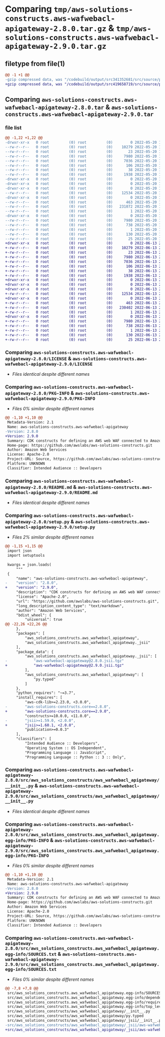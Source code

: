 # Comparing `tmp/aws-solutions-constructs.aws-wafwebacl-apigateway-2.8.0.tar.gz` & `tmp/aws-solutions-constructs.aws-wafwebacl-apigateway-2.9.0.tar.gz`

## filetype from file(1)

```diff
@@ -1 +1 @@
-gzip compressed data, was "/codebuild/output/src341352681/src/source/patterns/@aws-solutions-constructs/aws-wafwebacl-apigateway/dist/python/aws-solutions", last modified: Fri May 20 15:25:40 2022, max compression
+gzip compressed data, was "/codebuild/output/src419658719/src/source/patterns/@aws-solutions-constructs/aws-wafwebacl-apigateway/dist/python/aws-solutions", last modified: Mon Jun 13 20:50:05 2022, max compression
```

## Comparing `aws-solutions-constructs.aws-wafwebacl-apigateway-2.8.0.tar` & `aws-solutions-constructs.aws-wafwebacl-apigateway-2.9.0.tar`

### file list

```diff
@@ -1,22 +1,22 @@
-drwxr-xr-x   0 root         (0) root         (0)        0 2022-05-20 15:25:40.000000 aws-solutions-constructs.aws-wafwebacl-apigateway-2.8.0/
--rw-r--r--   0 root         (0) root         (0)    10279 2022-05-20 15:25:29.000000 aws-solutions-constructs.aws-wafwebacl-apigateway-2.8.0/LICENSE
--rw-r--r--   0 root         (0) root         (0)       23 2022-05-20 15:25:29.000000 aws-solutions-constructs.aws-wafwebacl-apigateway-2.8.0/MANIFEST.in
--rw-r--r--   0 root         (0) root         (0)     7980 2022-05-20 15:25:40.000000 aws-solutions-constructs.aws-wafwebacl-apigateway-2.8.0/PKG-INFO
--rw-r--r--   0 root         (0) root         (0)     7036 2022-05-20 15:25:29.000000 aws-solutions-constructs.aws-wafwebacl-apigateway-2.8.0/README.md
--rw-r--r--   0 root         (0) root         (0)      106 2022-05-20 15:25:29.000000 aws-solutions-constructs.aws-wafwebacl-apigateway-2.8.0/pyproject.toml
--rw-r--r--   0 root         (0) root         (0)       38 2022-05-20 15:25:40.000000 aws-solutions-constructs.aws-wafwebacl-apigateway-2.8.0/setup.cfg
--rw-r--r--   0 root         (0) root         (0)     1938 2022-05-20 15:25:29.000000 aws-solutions-constructs.aws-wafwebacl-apigateway-2.8.0/setup.py
-drwxr-xr-x   0 root         (0) root         (0)        0 2022-05-20 15:25:40.000000 aws-solutions-constructs.aws-wafwebacl-apigateway-2.8.0/src/
-drwxr-xr-x   0 root         (0) root         (0)        0 2022-05-20 15:25:40.000000 aws-solutions-constructs.aws-wafwebacl-apigateway-2.8.0/src/aws_solutions_constructs/
-drwxr-xr-x   0 root         (0) root         (0)        0 2022-05-20 15:25:40.000000 aws-solutions-constructs.aws-wafwebacl-apigateway-2.8.0/src/aws_solutions_constructs/aws_wafwebacl_apigateway/
--rw-r--r--   0 root         (0) root         (0)    12534 2022-05-20 15:25:29.000000 aws-solutions-constructs.aws-wafwebacl-apigateway-2.8.0/src/aws_solutions_constructs/aws_wafwebacl_apigateway/__init__.py
-drwxr-xr-x   0 root         (0) root         (0)        0 2022-05-20 15:25:40.000000 aws-solutions-constructs.aws-wafwebacl-apigateway-2.8.0/src/aws_solutions_constructs/aws_wafwebacl_apigateway/_jsii/
--rw-r--r--   0 root         (0) root         (0)      463 2022-05-20 15:25:29.000000 aws-solutions-constructs.aws-wafwebacl-apigateway-2.8.0/src/aws_solutions_constructs/aws_wafwebacl_apigateway/_jsii/__init__.py
--rw-r--r--   0 root         (0) root         (0)   231072 2022-05-20 15:25:29.000000 aws-solutions-constructs.aws-wafwebacl-apigateway-2.8.0/src/aws_solutions_constructs/aws_wafwebacl_apigateway/_jsii/aws-wafwebacl-apigateway@2.8.0.jsii.tgz
--rw-r--r--   0 root         (0) root         (0)        1 2022-05-20 15:25:29.000000 aws-solutions-constructs.aws-wafwebacl-apigateway-2.8.0/src/aws_solutions_constructs/aws_wafwebacl_apigateway/py.typed
-drwxr-xr-x   0 root         (0) root         (0)        0 2022-05-20 15:25:40.000000 aws-solutions-constructs.aws-wafwebacl-apigateway-2.8.0/src/aws_solutions_constructs.aws_wafwebacl_apigateway.egg-info/
--rw-r--r--   0 root         (0) root         (0)     7980 2022-05-20 15:25:40.000000 aws-solutions-constructs.aws-wafwebacl-apigateway-2.8.0/src/aws_solutions_constructs.aws_wafwebacl_apigateway.egg-info/PKG-INFO
--rw-r--r--   0 root         (0) root         (0)      738 2022-05-20 15:25:40.000000 aws-solutions-constructs.aws-wafwebacl-apigateway-2.8.0/src/aws_solutions_constructs.aws_wafwebacl_apigateway.egg-info/SOURCES.txt
--rw-r--r--   0 root         (0) root         (0)        1 2022-05-20 15:25:40.000000 aws-solutions-constructs.aws-wafwebacl-apigateway-2.8.0/src/aws_solutions_constructs.aws_wafwebacl_apigateway.egg-info/dependency_links.txt
--rw-r--r--   0 root         (0) root         (0)      130 2022-05-20 15:25:40.000000 aws-solutions-constructs.aws-wafwebacl-apigateway-2.8.0/src/aws_solutions_constructs.aws_wafwebacl_apigateway.egg-info/requires.txt
--rw-r--r--   0 root         (0) root         (0)       25 2022-05-20 15:25:40.000000 aws-solutions-constructs.aws-wafwebacl-apigateway-2.8.0/src/aws_solutions_constructs.aws_wafwebacl_apigateway.egg-info/top_level.txt
+drwxr-xr-x   0 root         (0) root         (0)        0 2022-06-13 20:50:05.000000 aws-solutions-constructs.aws-wafwebacl-apigateway-2.9.0/
+-rw-r--r--   0 root         (0) root         (0)    10279 2022-06-13 20:49:54.000000 aws-solutions-constructs.aws-wafwebacl-apigateway-2.9.0/LICENSE
+-rw-r--r--   0 root         (0) root         (0)       23 2022-06-13 20:49:54.000000 aws-solutions-constructs.aws-wafwebacl-apigateway-2.9.0/MANIFEST.in
+-rw-r--r--   0 root         (0) root         (0)     7980 2022-06-13 20:50:05.000000 aws-solutions-constructs.aws-wafwebacl-apigateway-2.9.0/PKG-INFO
+-rw-r--r--   0 root         (0) root         (0)     7036 2022-06-13 20:49:54.000000 aws-solutions-constructs.aws-wafwebacl-apigateway-2.9.0/README.md
+-rw-r--r--   0 root         (0) root         (0)      106 2022-06-13 20:49:54.000000 aws-solutions-constructs.aws-wafwebacl-apigateway-2.9.0/pyproject.toml
+-rw-r--r--   0 root         (0) root         (0)       38 2022-06-13 20:50:05.000000 aws-solutions-constructs.aws-wafwebacl-apigateway-2.9.0/setup.cfg
+-rw-r--r--   0 root         (0) root         (0)     1938 2022-06-13 20:49:54.000000 aws-solutions-constructs.aws-wafwebacl-apigateway-2.9.0/setup.py
+drwxr-xr-x   0 root         (0) root         (0)        0 2022-06-13 20:50:05.000000 aws-solutions-constructs.aws-wafwebacl-apigateway-2.9.0/src/
+drwxr-xr-x   0 root         (0) root         (0)        0 2022-06-13 20:50:05.000000 aws-solutions-constructs.aws-wafwebacl-apigateway-2.9.0/src/aws_solutions_constructs/
+drwxr-xr-x   0 root         (0) root         (0)        0 2022-06-13 20:50:05.000000 aws-solutions-constructs.aws-wafwebacl-apigateway-2.9.0/src/aws_solutions_constructs/aws_wafwebacl_apigateway/
+-rw-r--r--   0 root         (0) root         (0)    12534 2022-06-13 20:49:54.000000 aws-solutions-constructs.aws-wafwebacl-apigateway-2.9.0/src/aws_solutions_constructs/aws_wafwebacl_apigateway/__init__.py
+drwxr-xr-x   0 root         (0) root         (0)        0 2022-06-13 20:50:05.000000 aws-solutions-constructs.aws-wafwebacl-apigateway-2.9.0/src/aws_solutions_constructs/aws_wafwebacl_apigateway/_jsii/
+-rw-r--r--   0 root         (0) root         (0)      463 2022-06-13 20:49:54.000000 aws-solutions-constructs.aws-wafwebacl-apigateway-2.9.0/src/aws_solutions_constructs/aws_wafwebacl_apigateway/_jsii/__init__.py
+-rw-r--r--   0 root         (0) root         (0)   230402 2022-06-13 20:49:54.000000 aws-solutions-constructs.aws-wafwebacl-apigateway-2.9.0/src/aws_solutions_constructs/aws_wafwebacl_apigateway/_jsii/aws-wafwebacl-apigateway@2.9.0.jsii.tgz
+-rw-r--r--   0 root         (0) root         (0)        1 2022-06-13 20:49:54.000000 aws-solutions-constructs.aws-wafwebacl-apigateway-2.9.0/src/aws_solutions_constructs/aws_wafwebacl_apigateway/py.typed
+drwxr-xr-x   0 root         (0) root         (0)        0 2022-06-13 20:50:05.000000 aws-solutions-constructs.aws-wafwebacl-apigateway-2.9.0/src/aws_solutions_constructs.aws_wafwebacl_apigateway.egg-info/
+-rw-r--r--   0 root         (0) root         (0)     7980 2022-06-13 20:50:04.000000 aws-solutions-constructs.aws-wafwebacl-apigateway-2.9.0/src/aws_solutions_constructs.aws_wafwebacl_apigateway.egg-info/PKG-INFO
+-rw-r--r--   0 root         (0) root         (0)      738 2022-06-13 20:50:05.000000 aws-solutions-constructs.aws-wafwebacl-apigateway-2.9.0/src/aws_solutions_constructs.aws_wafwebacl_apigateway.egg-info/SOURCES.txt
+-rw-r--r--   0 root         (0) root         (0)        1 2022-06-13 20:50:04.000000 aws-solutions-constructs.aws-wafwebacl-apigateway-2.9.0/src/aws_solutions_constructs.aws_wafwebacl_apigateway.egg-info/dependency_links.txt
+-rw-r--r--   0 root         (0) root         (0)      130 2022-06-13 20:50:05.000000 aws-solutions-constructs.aws-wafwebacl-apigateway-2.9.0/src/aws_solutions_constructs.aws_wafwebacl_apigateway.egg-info/requires.txt
+-rw-r--r--   0 root         (0) root         (0)       25 2022-06-13 20:50:05.000000 aws-solutions-constructs.aws-wafwebacl-apigateway-2.9.0/src/aws_solutions_constructs.aws_wafwebacl_apigateway.egg-info/top_level.txt
```

### Comparing `aws-solutions-constructs.aws-wafwebacl-apigateway-2.8.0/LICENSE` & `aws-solutions-constructs.aws-wafwebacl-apigateway-2.9.0/LICENSE`

 * *Files identical despite different names*

### Comparing `aws-solutions-constructs.aws-wafwebacl-apigateway-2.8.0/PKG-INFO` & `aws-solutions-constructs.aws-wafwebacl-apigateway-2.9.0/PKG-INFO`

 * *Files 0% similar despite different names*

```diff
@@ -1,10 +1,10 @@
 Metadata-Version: 2.1
 Name: aws-solutions-constructs.aws-wafwebacl-apigateway
-Version: 2.8.0
+Version: 2.9.0
 Summary: CDK constructs for defining an AWS web WAF connected to Amazon API Gateway REST API.
 Home-page: https://github.com/awslabs/aws-solutions-constructs.git
 Author: Amazon Web Services
 License: Apache-2.0
 Project-URL: Source, https://github.com/awslabs/aws-solutions-constructs.git
 Platform: UNKNOWN
 Classifier: Intended Audience :: Developers
```

### Comparing `aws-solutions-constructs.aws-wafwebacl-apigateway-2.8.0/README.md` & `aws-solutions-constructs.aws-wafwebacl-apigateway-2.9.0/README.md`

 * *Files identical despite different names*

### Comparing `aws-solutions-constructs.aws-wafwebacl-apigateway-2.8.0/setup.py` & `aws-solutions-constructs.aws-wafwebacl-apigateway-2.9.0/setup.py`

 * *Files 2% similar despite different names*

```diff
@@ -1,15 +1,15 @@
 import json
 import setuptools
 
 kwargs = json.loads(
     """
 {
     "name": "aws-solutions-constructs.aws-wafwebacl-apigateway",
-    "version": "2.8.0",
+    "version": "2.9.0",
     "description": "CDK constructs for defining an AWS web WAF connected to Amazon API Gateway REST API.",
     "license": "Apache-2.0",
     "url": "https://github.com/awslabs/aws-solutions-constructs.git",
     "long_description_content_type": "text/markdown",
     "author": "Amazon Web Services",
     "bdist_wheel": {
         "universal": true
@@ -22,26 +22,26 @@
     },
     "packages": [
         "aws_solutions_constructs.aws_wafwebacl_apigateway",
         "aws_solutions_constructs.aws_wafwebacl_apigateway._jsii"
     ],
     "package_data": {
         "aws_solutions_constructs.aws_wafwebacl_apigateway._jsii": [
-            "aws-wafwebacl-apigateway@2.8.0.jsii.tgz"
+            "aws-wafwebacl-apigateway@2.9.0.jsii.tgz"
         ],
         "aws_solutions_constructs.aws_wafwebacl_apigateway": [
             "py.typed"
         ]
     },
     "python_requires": "~=3.7",
     "install_requires": [
         "aws-cdk-lib>=2.23.0, <3.0.0",
-        "aws-solutions-constructs.core==2.8.0",
+        "aws-solutions-constructs.core==2.9.0",
         "constructs>=10.0.0, <11.0.0",
-        "jsii>=1.59.0, <2.0.0",
+        "jsii>=1.60.1, <2.0.0",
         "publication>=0.0.3"
     ],
     "classifiers": [
         "Intended Audience :: Developers",
         "Operating System :: OS Independent",
         "Programming Language :: JavaScript",
         "Programming Language :: Python :: 3 :: Only",
```

### Comparing `aws-solutions-constructs.aws-wafwebacl-apigateway-2.8.0/src/aws_solutions_constructs/aws_wafwebacl_apigateway/__init__.py` & `aws-solutions-constructs.aws-wafwebacl-apigateway-2.9.0/src/aws_solutions_constructs/aws_wafwebacl_apigateway/__init__.py`

 * *Files identical despite different names*

### Comparing `aws-solutions-constructs.aws-wafwebacl-apigateway-2.8.0/src/aws_solutions_constructs.aws_wafwebacl_apigateway.egg-info/PKG-INFO` & `aws-solutions-constructs.aws-wafwebacl-apigateway-2.9.0/src/aws_solutions_constructs.aws_wafwebacl_apigateway.egg-info/PKG-INFO`

 * *Files 0% similar despite different names*

```diff
@@ -1,10 +1,10 @@
 Metadata-Version: 2.1
 Name: aws-solutions-constructs.aws-wafwebacl-apigateway
-Version: 2.8.0
+Version: 2.9.0
 Summary: CDK constructs for defining an AWS web WAF connected to Amazon API Gateway REST API.
 Home-page: https://github.com/awslabs/aws-solutions-constructs.git
 Author: Amazon Web Services
 License: Apache-2.0
 Project-URL: Source, https://github.com/awslabs/aws-solutions-constructs.git
 Platform: UNKNOWN
 Classifier: Intended Audience :: Developers
```

### Comparing `aws-solutions-constructs.aws-wafwebacl-apigateway-2.8.0/src/aws_solutions_constructs.aws_wafwebacl_apigateway.egg-info/SOURCES.txt` & `aws-solutions-constructs.aws-wafwebacl-apigateway-2.9.0/src/aws_solutions_constructs.aws_wafwebacl_apigateway.egg-info/SOURCES.txt`

 * *Files 0% similar despite different names*

```diff
@@ -7,8 +7,8 @@
 src/aws_solutions_constructs.aws_wafwebacl_apigateway.egg-info/SOURCES.txt
 src/aws_solutions_constructs.aws_wafwebacl_apigateway.egg-info/dependency_links.txt
 src/aws_solutions_constructs.aws_wafwebacl_apigateway.egg-info/requires.txt
 src/aws_solutions_constructs.aws_wafwebacl_apigateway.egg-info/top_level.txt
 src/aws_solutions_constructs/aws_wafwebacl_apigateway/__init__.py
 src/aws_solutions_constructs/aws_wafwebacl_apigateway/py.typed
 src/aws_solutions_constructs/aws_wafwebacl_apigateway/_jsii/__init__.py
-src/aws_solutions_constructs/aws_wafwebacl_apigateway/_jsii/aws-wafwebacl-apigateway@2.8.0.jsii.tgz
+src/aws_solutions_constructs/aws_wafwebacl_apigateway/_jsii/aws-wafwebacl-apigateway@2.9.0.jsii.tgz
```

